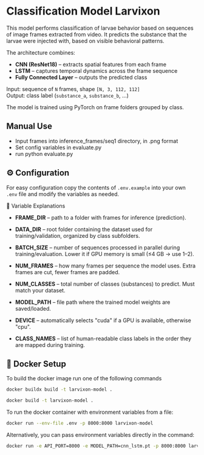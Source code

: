 # Classification Model Larvixon

This model performs classification of larvae behavior based on sequences of image frames extracted from video. It predicts the substance that the larvae were injected with, based on visible behavioral patterns.

The architecture combines:

- **CNN (ResNet18)** – extracts spatial features from each frame  
- **LSTM** – captures temporal dynamics across the frame sequence  
- **Fully Connected Layer** – outputs the predicted class

Input: sequence of `N` frames, shape `[N, 3, 112, 112]`  
Output: class label (`substance_a`, `substance_b`, ...)

The model is trained using PyTorch on frame folders grouped by class.

## Manual Use

- Input frames into inference_frames/seq1 directory, in .png format
- Set config variables in evaluate.py
- run python evaluate.py

## ⚙️ Configuration

For easy configuration copy the contents of `.env.example` into your own `.env` file and modify the variables as needed.

🔹 Variable Explanations

- **FRAME_DIR** – path to a folder with frames for inference (prediction).

- **DATA_DIR** – root folder containing the dataset used for training/validation, organized by class subfolders.

- **BATCH_SIZE** – number of sequences processed in parallel during training/evaluation. Lower it if GPU memory is small (≤4 GB → use 1–2).

- **NUM_FRAMES** – how many frames per sequence the model uses. Extra frames are cut, fewer frames are padded.

- **NUM_CLASSES** – total number of classes (substances) to predict. Must match your dataset.

- **MODEL_PATH** – file path where the trained model weights are saved/loaded.

- **DEVICE** – automatically selects "cuda" if a GPU is available, otherwise "cpu".

- **CLASS_NAMES** – list of human-readable class labels in the order they are mapped during training.


## 🐳 Docker Setup
To build the docker image run one of the following commands
```bash
docker buildx build -t larvixon-model . 
```
```bash
docker build -t larvixon-model .
```

To run the docker container with environment variables from a file:
```bash
docker run --env-file .env -p 8000:8000 larvixon-model
```
Alternatively, you can pass environment variables directly in the command:
```bash
docker run -e API_PORT=8000 -e MODEL_PATH=cnn_lstm.pt -p 8000:8000 larvixon-model
```